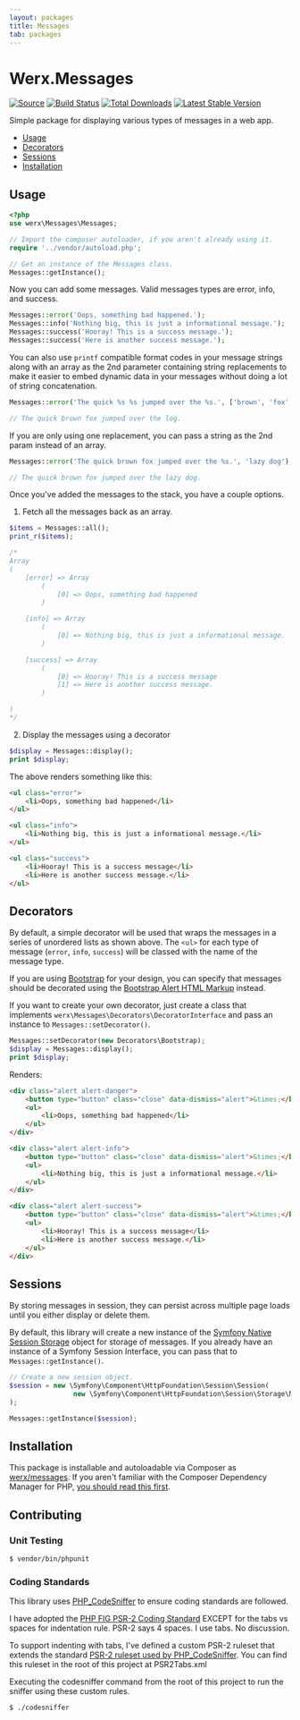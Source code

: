 ```yaml
---
layout: packages
title: Messages
tab: packages
---
```


<h1>Werx.Messages</h1>

[![Source](https://img.shields.io/badge/source-werx/messages-blue.svg?style=flat-square)](https://github.com/werx/messages) [![Build Status](https://img.shields.io/travis/werx/messages.svg?style=flat-square)](https://travis-ci.org/werx/messages) [![Total Downloads](https://img.shields.io/packagist/dt/werx/messages.svg?style=flat-square)](https://packagist.org/packages/werx/messages) [![Latest Stable Version](https://img.shields.io/github/tag/werx/messages.svg?label=version&style=flat-square)](https://packagist.org/packages/werx/messages)

<p class="lead">Simple package for displaying various types of messages in a web app.</p>

<ul>
    <li><a href="#about">Usage</a></li>
    <li><a href="#decorators">Decorators</a></li>
    <li><a href="#sessions">Sessions</a></li>
    <li><a href="#installation">Installation</a></li>
</ul>

## Usage

```php
<?php
use werx\Messages\Messages;

// Import the composer autoloader, if you aren't already using it.
require '../vendor/autoload.php';

// Get an instance of the Messages class.
Messages::getInstance();
```

Now you can add some messages. Valid messages types are error, info, and success.

```php
Messages::error('Oops, something bad happened.');
Messages::info('Nothing big, this is just a informational message.');
Messages::success('Hooray! This is a success message.');
Messages::success('Here is another success message.');
```

You can also use `printf` compatible format codes in your message strings along with an array as the 2nd parameter containing string replacements to make it easier to embed dynamic data in your messages without doing a lot of string concatenation.

```php
Messages::error('The quick %s %s jumped over the %s.', ['brown', 'fox', 'log']);

// The quick brown fox jumped over the log.
```

If you are only using one replacement, you can pass a string as the 2nd param instead of an array.


```php
Messages::error('The quick brown fox jumped over the %s.', 'lazy dog');

// The quick brown fox jumped over the lazy dog.
```

Once you've added the messages to the stack, you have a couple options.

1) Fetch all the messages back as an array.

```php
$items = Messages::all();
print_r($items);

/*
Array
(
    [error] => Array
        (
            [0] => Oops, something bad happened
        )

    [info] => Array
        (
            [0] => Nothing big, this is just a informational message.
        )

    [success] => Array
        (
            [0] => Hooray! This is a success message
            [1] => Here is another success message.
        )

)
*/
```

2) Display the messages using a decorator

```php
$display = Messages::display();
print $display;
```

The above renders something like this:

```html
<ul class="error">
    <li>Oops, something bad happened</li>
</ul>

<ul class="info">
    <li>Nothing big, this is just a informational message.</li>
</ul>

<ul class="success">
    <li>Hooray! This is a success message</li>
    <li>Here is another success message.</li>
</ul>
```

## Decorators
By default, a simple decorator will be used that wraps the messages in a series of unordered lists as shown above. The `<ul>` for each type of message (`error`, `info`, `success`) will be classed with the name of the message type.

If you are using [Bootstrap](http://getbootstrap.com/) for your design, you can specify that messages should be decorated using the [Bootstrap Alert HTML Markup](http://getbootstrap.com/components/#alerts) instead.

If you want to create your own decorator, just create a class that implements `werx\Messages\Decorators\DecoratorInterface` and pass an instance to `Messages::setDecorator()`.

```php
Messages::setDecorator(new Decorators\Bootstrap);
$display = Messages::display();
print $display;
```

Renders:

```html
<div class="alert alert-danger">
    <button type="button" class="close" data-dismiss="alert">&times;</button>
    <ul>
        <li>Oops, something bad happened</li>
    </ul>
</div>

<div class="alert alert-info">
    <button type="button" class="close" data-dismiss="alert">&times;</button>
    <ul>
        <li>Nothing big, this is just a informational message.</li>
    </ul>
</div>

<div class="alert alert-success">
    <button type="button" class="close" data-dismiss="alert">&times;</button>
    <ul>
        <li>Hooray! This is a success message</li>
        <li>Here is another success message.</li>
    </ul>
</div>
```
## Sessions

By storing messages in session, they can persist across multiple page loads until you either display or delete them.

By default, this library will create a new instance of the [Symfony Native Session Storage](http://api.symfony.com/2.6/Symfony/Component/HttpFoundation/Session/Storage/NativeSessionStorage.html) object for storage of messages. If you already have an instance of a Symfony Session Interface, you can pass that to `Messages::getInstance()`.

```php
// Create a new session object.
$session = new \Symfony\Component\HttpFoundation\Session\Session(
				new \Symfony\Component\HttpFoundation\Session\Storage\NativeSessionStorage(['cookie_lifetime' => 604800])
);

Messages::getInstance($session);
```

## Installation
This package is installable and autoloadable via Composer as [werx/messages](https://packagist.org/packages/werx/messages). If you aren't familiar with the Composer Dependency Manager for PHP, [you should read this first](https://getcomposer.org/doc/00-intro.md).

## Contributing

### Unit Testing

``` bash
$ vendor/bin/phpunit
```

### Coding Standards
This library uses [PHP_CodeSniffer](http://www.squizlabs.com/php-codesniffer) to ensure coding standards are followed.

I have adopted the [PHP FIG PSR-2 Coding Standard](http://www.php-fig.org/psr/psr-2/) EXCEPT for the tabs vs spaces for indentation rule. PSR-2 says 4 spaces. I use tabs. No discussion.

To support indenting with tabs, I've defined a custom PSR-2 ruleset that extends the standard [PSR-2 ruleset used by PHP_CodeSniffer](https://github.com/squizlabs/PHP_CodeSniffer/blob/master/CodeSniffer/Standards/PSR2/ruleset.xml). You can find this ruleset in the root of this project at PSR2Tabs.xml

Executing the codesniffer command from the root of this project to run the sniffer using these custom rules.


	$ ./codesniffer
